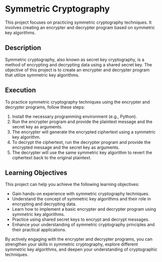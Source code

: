 # Symmetric Cryptography

This project focuses on practicing symmetric cryptography techniques. It involves creating an encrypter and decrypter program based on symmetric key algorithms.

## Description

Symmetric cryptography, also known as secret key cryptography, is a method of encrypting and decrypting data using a shared secret key. The objective of this project is to create an encrypter and decrypter program that utilize symmetric key algorithms.

## Execution

To practice symmetric cryptography techniques using the encrypter and decrypter programs, follow these steps:

1. Install the necessary programming environment (e.g., Python).
2. Run the encrypter program and provide the plaintext message and the secret key as arguments.
3. The encrypter will generate the encrypted ciphertext using a symmetric key algorithm.
4. To decrypt the ciphertext, run the decrypter program and provide the encrypted message and the secret key as arguments.
5. The decrypter will use the same symmetric key algorithm to revert the ciphertext back to the original plaintext.

## Learning Objectives

This project can help you achieve the following learning objectives:

- Gain hands-on experience with symmetric cryptography techniques.
- Understand the concept of symmetric key algorithms and their role in encrypting and decrypting data.
- Learn how to implement a basic encrypter and decrypter program using symmetric key algorithms.
- Practice using shared secret keys to encrypt and decrypt messages.
- Enhance your understanding of symmetric cryptography principles and their practical applications.

By actively engaging with the encrypter and decrypter programs, you can strengthen your skills in symmetric cryptography, explore different symmetric key algorithms, and deepen your understanding of cryptographic techniques.
